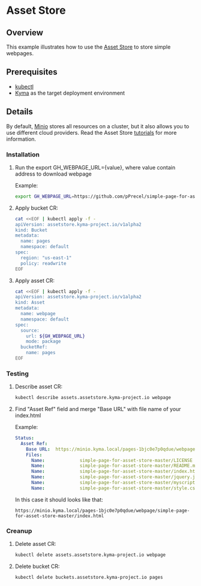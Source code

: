 # Asset Store

## Overview

This example illustrates how to use the [Asset Store](https://kyma-project.io/docs/1.5/components/asset-store/) to store simple webpages.

## Prerequisites

- [kubectl](https://kubernetes.io/docs/tasks/tools/install-kubectl/)
- [Kyma](https://kyma-project.io/docs/) as the target deployment environment

## Details

By default, [Minio](https://min.io/) stores all resources on a cluster, but it also allows you to use different cloud providers. Read the Asset Store [tutorials](https://kyma-project.io/docs/components/asset-store#tutorials-tutorials) for more information.

### Installation

1. Run the export GH_WEBPAGE_URL={value}, where value contain address to download webpage

    Example:

    ```bash
    export GH_WEBPAGE_URL=https://github.com/pPrecel/simple-page-for-asset-store/archive/master.zip
    ```

2. Apply bucket CR:

    ```bash
    cat <<EOF | kubectl apply -f -
    apiVersion: assetstore.kyma-project.io/v1alpha2
    kind: Bucket
    metadata:
      name: pages
      namespace: default
    spec:
      region: "us-east-1"
      policy: readwrite
    EOF
    ```

3. Apply asset CR:

    ```bash
    cat <<EOF | kubectl apply -f -
    apiVersion: assetstore.kyma-project.io/v1alpha2
    kind: Asset
    metadata:
      name: webpage
      namespace: default
    spec:
      source:
        url: ${GH_WEBPAGE_URL}
        mode: package
      bucketRef:
        name: pages
    EOF
    ```

### Testing

1. Describe asset CR:

    ```bash
    kubectl describe assets.assetstore.kyma-project.io webpage
    ```

2. Find "Asset Ref" field and merge "Base URL" with file name of your index.html

    Example:

    ```yaml
    Status:
      Asset Ref:
        Base URL:  https://minio.kyma.local/pages-1bjc0e7p0qdue/webpage
        Files:
          Name:             simple-page-for-asset-store-master/LICENSE
          Name:             simple-page-for-asset-store-master/README.md
          Name:             simple-page-for-asset-store-master/index.html
          Name:             simple-page-for-asset-store-master/jquery.js
          Name:             simple-page-for-asset-store-master/myscript.js
          Name:             simple-page-for-asset-store-master/style.css
    ```

    In this case it should looks like that:

    ```url
    https://minio.kyma.local/pages-1bjc0e7p0qdue/webpage/simple-page-for-asset-store-master/index.html
    ```

### Creanup

1. Delete asset CR:

    ```bash
    kubectl delete assets.assetstore.kyma-project.io webpage
    ```

2. Delete bucket CR:

    ```bash
    kubectl delete buckets.assetstore.kyma-project.io pages
    ```
